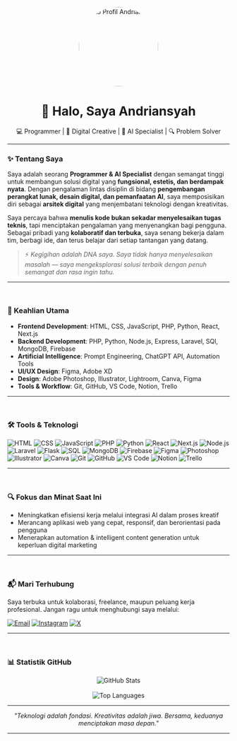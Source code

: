 <p align="center">
  <img src="https://avatars.githubusercontent.com/u/96630461?v=4" alt="Foto Profil Andriansyah" width="180" style="border-radius: 50%;">
</p>

<h1 align="center">👋 Halo, Saya Andriansyah</h1>


<p align="center">
  💻 Programmer | 🎨 Digital Creative | 🤖 AI Specialist | 🔍 Problem Solver
</p>

---

### ✨ Tentang Saya

Saya adalah seorang **Programmer & AI Specialist** dengan semangat tinggi untuk membangun solusi digital yang **fungsional, estetis, dan berdampak nyata**. Dengan pengalaman lintas disiplin di bidang **pengembangan perangkat lunak, desain digital, dan pemanfaatan AI**, saya memposisikan diri sebagai **arsitek digital** yang menjembatani teknologi dengan kreativitas.

Saya percaya bahwa **menulis kode bukan sekadar menyelesaikan tugas teknis**, tapi menciptakan pengalaman yang menyenangkan bagi pengguna. Sebagai pribadi yang **kolaboratif dan terbuka**, saya senang bekerja dalam tim, berbagi ide, dan terus belajar dari setiap tantangan yang datang.

> ⚡ *Kegigihan adalah DNA saya. Saya tidak hanya menyelesaikan masalah — saya mengeksplorasi solusi terbaik dengan penuh semangat dan rasa ingin tahu.*

---

<br/>

### 🧠 Keahlian Utama

- **Frontend Development**: HTML, CSS, JavaScript, PHP, Python, React, Next.js  
- **Backend Development**: PHP, Python, Node.js, Express, Laravel, SQl, MongoDB, Firebase  
- **Artificial Intelligence**: Prompt Engineering, ChatGPT API, Automation Tools  
- **UI/UX Design**: Figma, Adobe XD  
- **Design**: Adobe Photoshop, Illustrator, Lightroom, Canva, Figma  
- **Tools & Workflow**: Git, GitHub, VS Code, Notion, Trello

---

<br/>

### 🛠️ Tools & Teknologi

![HTML](https://img.shields.io/badge/-HTML5-E34F26?logo=html5&logoColor=white)
![CSS](https://img.shields.io/badge/-CSS3-1572B6?logo=css3&logoColor=white)
![JavaScript](https://img.shields.io/badge/-JavaScript-F7DF1E?logo=javascript&logoColor=black)
![PHP](https://img.shields.io/badge/-PHP-777BB4?logo=php&logoColor=white)
![Python](https://img.shields.io/badge/-Python-3776AB?logo=python&logoColor=white)
![React](https://img.shields.io/badge/-React-61DAFB?logo=react&logoColor=black)
![Next.js](https://img.shields.io/badge/-Next.js-000000?logo=next.js&logoColor=white)
![Node.js](https://img.shields.io/badge/-Node.js-339933?logo=node.js&logoColor=white)
![Laravel](https://img.shields.io/badge/-Laravel-FF2D20?logo=laravel&logoColor=white)
![Flask](https://img.shields.io/badge/-Flask-000000?logo=flask&logoColor=white)
![SQL](https://img.shields.io/badge/-SQL-4479A1?logo=mysql&logoColor=white)
![MongoDB](https://img.shields.io/badge/-MongoDB-47A248?logo=mongodb&logoColor=white)
![Firebase](https://img.shields.io/badge/-Firebase-FFCA28?logo=firebase&logoColor=black)
![Figma](https://img.shields.io/badge/-Figma-F24E1E?logo=figma&logoColor=white)
![Photoshop](https://img.shields.io/badge/-Photoshop-31A8FF?logo=adobephotoshop&logoColor=white)
![Illustrator](https://img.shields.io/badge/-Illustrator-FF9A00?logo=adobeillustrator&logoColor=white)
![Canva](https://img.shields.io/badge/-Canva-00C4CC?logo=canva&logoColor=white)
![Git](https://img.shields.io/badge/-Git-F05032?logo=git&logoColor=white)
![GitHub](https://img.shields.io/badge/-GitHub-181717?logo=github&logoColor=white)
![VS Code](https://img.shields.io/badge/-VS_Code-007ACC?logo=visualstudiocode&logoColor=white)
![Notion](https://img.shields.io/badge/-Notion-000000?logo=notion&logoColor=white)
![Trello](https://img.shields.io/badge/-Trello-0052CC?logo=trello&logoColor=white)

---

<br/>

### 🔍 Fokus dan Minat Saat Ini

- Meningkatkan efisiensi kerja melalui integrasi AI dalam proses kreatif
- Merancang aplikasi web yang cepat, responsif, dan berorientasi pada pengguna
- Menerapkan automation & intelligent content generation untuk keperluan digital marketing

---

<br/>

### 📬 Mari Terhubung

Saya terbuka untuk kolaborasi, freelance, maupun peluang kerja profesional. Jangan ragu untuk menghubungi saya melalui:

[![Email](https://img.shields.io/badge/-Email-D14836?logo=gmail&logoColor=white)](mailto:andriansyahreal00@gmail.com)
[![Instagram](https://img.shields.io/badge/-Instagram-E4405F?logo=instagram&logoColor=white)](https://instagram.com/ansyh_real)
[![X](https://img.shields.io/badge/-X-000000?logo=twitter&logoColor=white)](https://x.com/Ansyhreal)

---

<br/>

### 📊 Statistik GitHub

<p align="center">
  <img src="https://github-readme-stats.vercel.app/api?username=andriansyahreal&show_icons=true&theme=tokyonight" alt="GitHub Stats"/>
  <br/>
  <br/>
  <img src="https://github-readme-stats.vercel.app/api/top-langs/?username=andriansyahreal&layout=compact&theme=tokyonight" alt="Top Languages"/>
</p>

---

<p align="center"><em>"Teknologi adalah fondasi. Kreativitas adalah jiwa. Bersama, keduanya menciptakan masa depan."</em></p>

---
